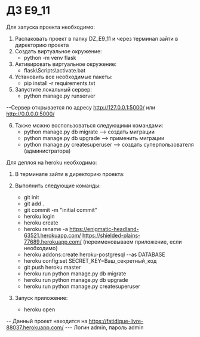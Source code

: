 # ДЗ E9_11


Для запуска проекта  необходимо:
1) Распаковать проект в папку DZ_E9_11 и через терминал зайти в директорию проекта
2) Создать виртуальное окружение:
   - python -m venv flask
3) Активировать виртуальное окружение:
   - flask\Scripts\activate.bat
4) Установить все необходимые пакеты:
   - pip install -r requirements.txt
5) Запустите локальный сервер:
   - python manage.py runserver

 --Сервер открывается по адресу  http://127.0.0.1:5000/ или http://0.0.0.0:5000/

6) Также можно воспользоваться следующими командами:
   - python manage.py db migrate --> создать миграции
   - python manage.py db upgrade --> применить миграции
   - python manage.py createsuperuser --> создать суперпользователя (администратора)

Для деплоя на heroku необходимо:
1) В терминале зайти в директорию проекта:
2) Выполнить следующие команды:
   - git init
   - git add .
   - git commit -m "initial commit"
   - heroku login
   - heroku create
   - heroku rename -a https://enigmatic-headland-63521.herokuapp.com/ https://shielded-plains-77689.herokuapp.com/ (переименовываем приложение, если необходимо)
   - heroku addons:create heroku-postgresql --as DATABASE
   - heroku config:set SECRET_KEY=Ваш_секретный_код
   - git push heroku master
   - heroku run python manage.py db migrate
   - heroku run python manage.py db upgrade
   - heroku run python manage.py createsuperuser

3) Запуск приложение:
   - heroku open

-- Данный проект находится на https://fatidique-livre-88037.herokuapp.com/
 --- Логин admin, пароль admin 

